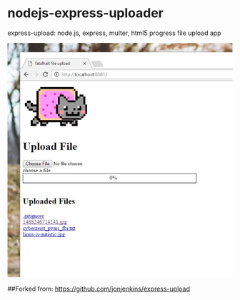 nodejs-express-uploader
==============

express-upload: node.js, express, multer, html5 progress file upload app

![nyancat](https://raw.githubusercontent.com/fatalhalt/express-upload/develop/nodejs-express-uploader.jpg?raw=true)

##Forked
from: https://github.com/jonjenkins/express-upload
